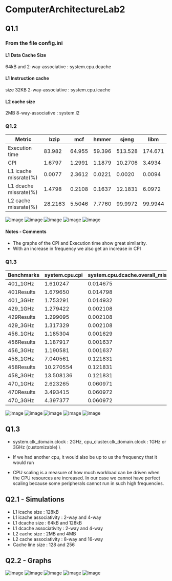 # ComputerArchitectureLab2

## Q1.1
### From the file config.ini
#### L1 Data Cache Size 
64kB and 2-way-associative : system.cpu.dcache

#### L1 Instruction cache 
size 32KB 2-way-associative : system.cpu.icache

#### L2 cache size
2MB 8-way-associative : system.l2

### Q1.2

| Metric | bzip | mcf | hmmer | sjeng | libm |
| ------ | ---- | --- | ----- | ----- | ---- |
|Execution time|83.982|64.955|59.396|513.528|174.671|
|CPI|1.6797|1.2991|1.1879|10.2706|3.4934|
|L1 icache missrate(%)|0.0077|2.3612|0.0221|0.0020|0.0094
|L1 dcache missrate(%)|1.4798|0.2108|0.1637|12.1831|6.0972
|L2 cache missrate(%)|28.2163|5.5046|7.7760|99.9972|99.9944


![image](https://user-images.githubusercontent.com/58566096/206534726-97b14608-950d-4cd5-b8c2-54eeb9ad6fb1.png)
![image](https://user-images.githubusercontent.com/58566096/206314745-88aba713-2d09-4013-af88-5ce82ed414c1.png)
![image](https://user-images.githubusercontent.com/58566096/206315388-88caa74e-3ac4-4125-988c-0b0c0ee52989.png)
![image](https://user-images.githubusercontent.com/58566096/206316164-b87452be-d7db-4846-831f-ac0c396a0b4e.png)
![image](https://user-images.githubusercontent.com/58566096/206316437-fc478af6-90d2-4bc4-a505-78a2dc395180.png)

#### Notes - Comments
- The graphs of the CPI and Execution time show great similarity.
- With an increase in frequency we also get an increase in CPI 


### Q1.3

| Benchmarks | system.cpu.cpi | system.cpu.dcache.overall_miss_rate::total | system.cpu.icache.overall_miss_rate::total | system.l2.overall_miss_rate::total |
| ---------- | -------------- | ------------------------------------------ | ------------------------------------------ | ---------------------------------- |
| 401_1GHz | 1.610247 | 0.014675 | 0.000077 |	0.282157 |
| 401Results | 1.679650 |	0.014798 | 0.000077 |	0.282163 |
| 401_3GHz | 1.753291 | 0.014932 | 0.000077 |	0.282166 |
| 429_1GHz | 1.279422 |	0.002108 | 0.023627 |	0.055046 |
| 429Results | 1.299095 | 0.002108 | 0.023612 | 0.055046 |
| 429_3GHz | 1.317329 |	0.002108 | 0.023609 |	0.055046 |
| 456_1GHz | 1.185304 |	0.001629 | 0.000221 | 0.077747 |
| 456Results | 1.187917 |	0.001637 | 0.000221 |	0.077760
| 456_3GHz | 1.190581	|	0.001637 | 0.000221 | 0.077761 |
| 458_1GHz | 7.040561	| 0.121831 | 0.000020 | 0.999972 |
| 458Results | 10.270554 | 0.121831 | 0.000020 | 0.999972 |
| 458_3GHz | 13.508136 | 0.121831 | 0.000020 | 0.999972 |
| 470_1GHz | 2.623265 | 0.060971 | 0.000094 |	0.999944 |
| 470Results | 3.493415 | 0.060972 | 0.000094	| 0.999944 |
|470_3GHz |	4.397377 | 0.060972	|	0.000094 |0.999944 |

![image](https://user-images.githubusercontent.com/58566096/206320370-e5f7f6b2-2bb5-433d-bdc5-5b34c2e181f4.png)
![image](https://user-images.githubusercontent.com/58566096/206320550-1f9a6bcb-1f74-410a-911f-85e82617bd44.png)
![image](https://user-images.githubusercontent.com/58566096/206320668-b56944b1-b001-498e-a876-c7518327a886.png)
![image](https://user-images.githubusercontent.com/58566096/206320763-75134548-58d1-49c0-92eb-b8a5a11781fb.png)
![image](https://user-images.githubusercontent.com/58566096/206320900-62181ae1-670d-4267-bcc5-1c580fe208db.png)


## Q1.3

- system.clk_domain.clock : 2GHz, cpu_cluster.clk_domain.clock : 1GHz or 3GHz (customizable) \
- If we had another cpu, it would also be up to us the frequency that it would run 


- CPU scaling is a measure of how much workload can be driven when the CPU resources are increased. In our case we cannot have perfect scaling because some peripherals cannot run in such high frequencies.
## Q2.1 - Simulations
- L1 icache size : 128kB
- L1 icache associativity : 2-way and 4-way
- L1 dcache size : 64kB and 128kB
- L1 dcache associativity : 2-way and 4-way
- L2 cache size : 2MB and 4MB
- L2 cache associativity : 8-way and 16-way
- Cache line size : 128 and 256 


## Q2.2 - Graphs

![image](https://user-images.githubusercontent.com/58566096/206483224-0e57f849-d4a2-4c54-8af6-65c68b0adc07.png)
![image](https://user-images.githubusercontent.com/58566096/206495079-df4524e2-a69c-425b-b438-324cc57e195d.png)
![image](https://user-images.githubusercontent.com/58566096/206498402-5532fc7f-c780-4a77-bbfe-5feb1defe46e.png)
![image](https://user-images.githubusercontent.com/58566096/206527847-b5e8f5d5-bea6-449e-b234-b79dd34db629.png)
![image](https://user-images.githubusercontent.com/58566096/206530227-3eac2fef-3f9d-490a-a155-d29d8c7b8baa.png)



